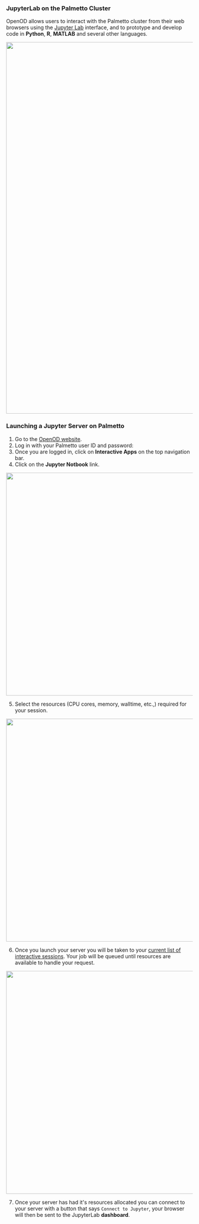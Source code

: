 ### JupyterLab on the Palmetto Cluster

OpenOD allows users to interact with the Palmetto cluster
from their web browsers using the [Jupyter Lab](http://jupyter.org/) interface,
and to prototype and develop code in **Python**, **R**, **MATLAB** and several other languages.

<img src="../../images/ood/apps/jupyter/jupyterlab.png" style="width:1000px">

### Launching a Jupyter Server on Palmetto

1. Go to the [OpenOD website](https://openod02.palmetto.clemson.edu/).
2. Log in with your Palmetto user ID and password:
3. Once you are logged in, click on **Interactive Apps** on the top navigation bar.
4. Click on the **Jupyter Notbook** link.


<img src="../../images/ood/apps//jupyter/jupyter_selection.png" style="width:600px">

5. Select the resources (CPU cores, memory, walltime, etc.,) required for your session.

<img src="../../images/ood/apps/jupyter/jupyter_queue.png" style="width:600px">

6. Once you launch your server you will be taken to your [current list of interactive sessions](https://openod02.palmetto.clemson.edu/pun/sys/dashboard/batch_connect/sessions "current list of interactive sessions"). Your job will be queued until resources are available to handle your request.


<img src="../../images/ood/apps/jupyter/jupyter_startup.png" style="width:600px">

7. Once your server has had it's resources allocated you can connect to your server with a button that says `Connect to Jupyter`, your browser will then be sent to the JupyterLab **dashboard**.







